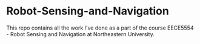 # Robot-Sensing-and-Navigation
This repo contains all the work I've done as a part of the course EECE5554 - Robot Sensing and Navigation at Northeastern University.

